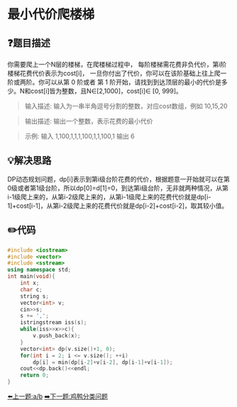 # 最小代价爬楼梯

## :question:题目描述
你需要爬上一个N层的楼梯，在爬楼梯过程中， 每阶楼梯需花费非负代价，第i阶楼梯花费代价表示为cost[i]， 一旦你付出了代价，你可以在该阶基础上往上爬一阶或两阶。你可以从第 0 阶或者 第 1 阶开始，请找到到达顶层的最小的代价是多少。N和cost[i]皆为整数，且N∈[2,1000]，cost[i]∈ [0, 999]。

>输入描述:
输入为一串半角逗号分割的整数，对应cost数组，例如
10,15,20

>输出描述:
输出一个整数，表示花费的最小代价

>示例:
输入 1,100,1,1,1,100,1,1,100,1
输出 6

## :bulb:解决思路
DP动态规划问题，dp[i]表示到第i级台阶花费的代价，根据题意一开始就可以在第0级或者第1级台阶，所以dp[0]=d[1]=0，到达第i级台阶，无非就两种情况，从第i-1级爬上来的，从第i-2级爬上来的，从第i-1级爬上来的花费代价就是dp[i-1]+cost[i-1]，从第i-2级爬上来的花费代价就是dp[i-2]+cost[i-2]，取其较小值。

## :pencil2:代码
```c++
#include <iostream>
#include <vector>
#include <sstream>
using namespace std;
int main(void){
    int x;
    char c;
    string s;
    vector<int> v;
    cin>>s;
    s += ',';
    istringstream iss(s);
    while(iss>>x>>c){
        v.push_back(x);
    }
    vector<int> dp(v.size()+1, 0);
    for(int i = 2; i <= v.size(); ++i)
        dp[i] = min(dp[i-2]+v[i-2], dp[i-1]+v[i-1]);
    cout<<dp.back()<<endl;
    return 0;
}
```
[:arrow_left:上一题:a/b](ADivideB.md)
[:arrow_right:下一题:鸡鸭分类问题](SeparateChickenDuck.md)